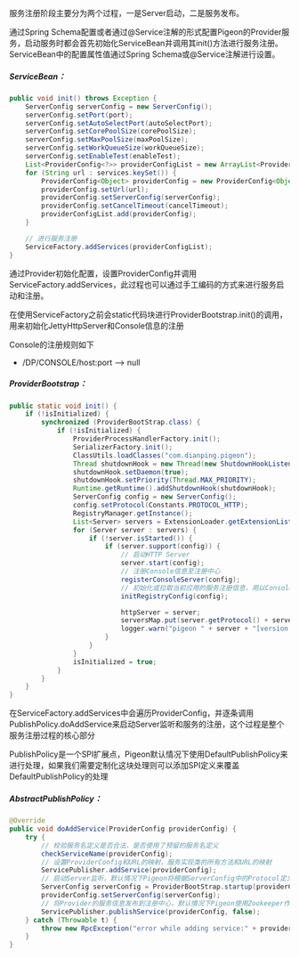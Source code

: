 服务注册阶段主要分为两个过程，一是Server启动，二是服务发布。

通过Spring Schema配置或者通过@Service注解的形式配置Pigeon的Provider服务，启动服务时都会首先初始化ServiceBean并调用其init\(\)方法进行服务注册。ServiceBean中的配置属性值通过Spring Schema或@Service注解进行设置。

##### ServiceBean：

```java
public void init() throws Exception {
    ServerConfig serverConfig = new ServerConfig();
    serverConfig.setPort(port);
    serverConfig.setAutoSelectPort(autoSelectPort);
    serverConfig.setCorePoolSize(corePoolSize);
    serverConfig.setMaxPoolSize(maxPoolSize);
    serverConfig.setWorkQueueSize(workQueueSize);
    serverConfig.setEnableTest(enableTest);
    List<ProviderConfig<?>> providerConfigList = new ArrayList<ProviderConfig<?>>();
    for (String url : services.keySet()) {
        ProviderConfig<Object> providerConfig = new ProviderConfig<Object>(services.get(url));
        providerConfig.setUrl(url);
        providerConfig.setServerConfig(serverConfig);
        providerConfig.setCancelTimeout(cancelTimeout);
        providerConfigList.add(providerConfig);
    }

    // 进行服务注册
    ServiceFactory.addServices(providerConfigList);
}
```

通过Provider初始化配置，设置ProviderConfig并调用ServiceFactory.addServices，此过程也可以通过手工编码的方式来进行服务启动和注册。

在使用ServiceFactory之前会static代码块进行ProviderBootstrap.init\(\)的调用，用来初始化JettyHttpServer和Console信息的注册

Console的注册规则如下

* /DP/CONSOLE/host:port --&gt; null

##### ProviderBootstrap：

```java
public static void init() {
    if (!isInitialized) {
        synchronized (ProviderBootStrap.class) {
            if (!isInitialized) {
                ProviderProcessHandlerFactory.init();
                SerializerFactory.init();
                ClassUtils.loadClasses("com.dianping.pigeon");
                Thread shutdownHook = new Thread(new ShutdownHookListener());
                shutdownHook.setDaemon(true);
                shutdownHook.setPriority(Thread.MAX_PRIORITY);
                Runtime.getRuntime().addShutdownHook(shutdownHook);
                ServerConfig config = new ServerConfig();
                config.setProtocol(Constants.PROTOCOL_HTTP);
                RegistryManager.getInstance();
                List<Server> servers = ExtensionLoader.getExtensionList(Server.class);
                for (Server server : servers) {
                    if (!server.isStarted()) {
                        if (server.support(config)) {
                            // 启动HTTP Server
                            server.start(config);
                            // 注册Console信息至注册中心
                            registerConsoleServer(config);
                            // 初始化或拉取当前应用的服务注册信息，用以Console测试
                            initRegistryConfig(config);

                            httpServer = server;
                            serversMap.put(server.getProtocol() + server.getPort(), server);
                            logger.warn("pigeon " + server + "[version:" + VersionUtils.VERSION + "] has been started");
                        }
                    }
                }
                isInitialized = true;
            }
        }
    }
}
```

在ServiceFactory.addServices中会遍历ProviderConfig，并逐条调用PublishPolicy.doAddService来启动Server监听和服务的注册，这个过程是整个服务注册过程的核心部分

PublishPolicy是一个SPI扩展点，Pigeon默认情况下使用DefaultPublishPolicy来进行处理，如果我们需要定制化这块处理则可以添加SPI定义来覆盖DefaultPublishPolicy的处理

##### AbstractPublishPolicy：

```java
@Override
public void doAddService(ProviderConfig providerConfig) {
    try {
        // 校验服务名定义是否合法，是否使用了预留的服务名定义
        checkServiceName(providerConfig);
        // 设置ProviderConfig和URL的映射，服务实现类的所有方法和URL的映射
        ServicePublisher.addService(providerConfig);
        // 启动Server监听，默认情况下Pigeon将根据ServerConfig中的Protocol定义来选择启动NettyServer还是JettyHttpServer
        ServerConfig serverConfig = ProviderBootStrap.startup(providerConfig);
        providerConfig.setServerConfig(serverConfig);
        // 将Provider的服务信息发布到注册中心，默认情况下Pigeon使用Zookeeper作为注册中心
        ServicePublisher.publishService(providerConfig, false);
    } catch (Throwable t) {
        throw new RpcException("error while adding service:" + providerConfig, t);
    }
}
```




